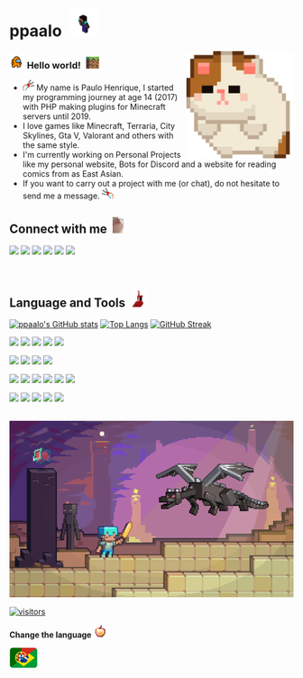 # ppaalo &nbsp;<img src="https://github.com/ppaalo/ppaalo/blob/main/assets/steve.gif" width="50px">

<img align="right" alt="Cat Spin.gif" src="https://github.com/ppaalo/ppaalo/blob/main/assets/cat-spin.gif" width="190" />

### <img src="https://github.com/ppaalo/ppaalo/blob/main/assets/amongus.gif" width="27px"> **Hello world!** &nbsp;<img src="https://github.com/ppaalo/ppaalo/blob/main/assets/minecraft.gif" width="27px">

- <img src="https://github.com/ppaalo/ppaalo/blob/main/assets/goose-left.gif" width="20vw"> My name is Paulo Henrique, I started my programming journey at age 14 (2017) with PHP making plugins for Minecraft servers until 2019.
- I love games like Minecraft, Terraria, City Skylines, Gta V, Valorant and others with the same style.
- I'm currently working on Personal Projects like my personal website, Bots for Discord and a website for reading comics from as East Asian.
- If you want to carry out a project with me (or chat), do not hesitate to send me a message. <img src="https://github.com/ppaalo/ppaalo/blob/main/assets/goose-right.gif" width="20vw">

## **Connect with me** &nbsp;<img src="https://github.com/ppaalo/ppaalo/blob/main/assets/catJAM.gif" width="29px">

<p align="left">
<!--- github --->
<a href="https://github.com/ppaalo" alt="Github">
  <img src="https://img.shields.io/badge/-Github-000?style=flat-square&logo=Github&logoColor=white&link=https://github.com/ppaalo"/></a>
<!--- linkedin --->
<a href="https://www.linkedin.com/in/ppaalo/" alt="Linkedin">
  <img src="https://img.shields.io/badge/-Linkedin-0e76a8?style=flat-square&logo=Linkedin&logoColor=white&link=https://www.linkedin.com/in/ppaalo/" /></a>
<!--- twitter --->
<a href="https://twitter.com/ppaalo3" alt="Twitter">
<img src="https://img.shields.io/badge/Twitter-1DA1F2?style=flat-square&logo=twitter&logoColor=white&link=https://twitter.com/ppaalo3" /></a>
<!--- gmail --->
<a href="mailto:ppaalo3.henriquecosta@gmail.com" alt="Gmail">
<img src="https://img.shields.io/badge/-Gmail-c14438?style=flat-square&logo=Gmail&logoColor=white&link=mailto:ppaalo3.henriquecosta@gmail.com" /></a>
<!--- Instagram --->
<a href="https://instagram.com/ppaalo" alt="Instagram">
<img src="https://img.shields.io/badge/-Instagram-DF0174?style=flat-square&logo=instagram&logoColor=white&link=https://instagram.com/ppaalo/"/></a>
<!--- Twitch --->
<a href="https://www.twitch.tv/ppaalo3" alt="Twitch">
  <img src="https://img.shields.io/badge/Twitch-9146FF?style=flat-square&logo=twitch&logoColor=white&https://www.twitch.tv/ppaalo3"/></a>
</p>

<br>

<!--- Linguagens e Ferramentas --->
## Language and Tools &nbsp;<img src="https://github.com/ppaalo/ppaalo/blob/main/assets/minecraft-parrot.gif" width="29px">

[![ppaalo's GitHub stats](https://github-readme-stats.vercel.app/api?username=ppaalo&show_icons=true&theme=tokyonight)](https://github.com/ppaalo)
[![Top Langs](https://github-readme-stats.vercel.app/api/top-langs/?username=ppaalo&layout=compact)](https://github.com/ppaalo)
[![GitHub Streak](https://github-readme-streak-stats.herokuapp.com?user=ppaalo&theme=tokyonight&date_format=M%20j%5B%2C%20Y%5D)](https://github.com/ppaalo)

<p>
<!--- HTML5 --->
<code><img height="20" src="https://img.shields.io/badge/HTML5-E34F26?flat-square&logo=html5&logoColor=white"></code>
<!--- CSS3 --->
<code><img height="20" src="https://img.shields.io/badge/CSS3-1572B6?flat-square&logo=css3&logoColor=white"></code>
<!--- JavaScript --->
<code><img height="20" src="https://img.shields.io/badge/JavaScript-323330?flat-square&logo=javascript&logoColor=F7DF1E"></code>
<!--- Java --->
<code><img height="20" src="https://img.shields.io/badge/Java-ED8B00?flat-square&logo=java&logoColor=white"></code>
<!--- PHP --->
<code><img height="20" src="https://img.shields.io/badge/PHP-777BB4?flat-square&logo=php&logoColor=white"></code>
</p>

<p>
<!--- JSON--->
<code><img height="20" src="https://img.shields.io/badge/json%20database-5E5C5C?flat-square&logo=json&logoColor=white"></code>
<!--- MongoDB --->
<code><img height="20" src="https://img.shields.io/badge/MongoDB-4EA94B?flat-square&logo=mongodb&logoColor=white"></code>
<!--- MySQL --->
<code><img height="20" src="https://img.shields.io/badge/MySQL-005C84?flat-square&logo=mysql&logoColor=white"></code>
<!--- SQLite --->
<code><img height="20" src="https://img.shields.io/badge/SQLite-07405E?flat-square&logo=sqlite&logoColor=white"></code>
</p>

<p>
<!--- Node.js --->
<code><img height="20" src="https://img.shields.io/badge/Node.js-339933?flat-square&logo=nodedotjs&logoColor=white"></code>
<!--- npm --->
<code><img height="20" src="https://img.shields.io/badge/npm-CB3837?flat-square&logo=npm&logoColor=white"></code>
<!--- Yarn --->
<code><img height="20" src="https://img.shields.io/badge/Yarn-2C8EBB?flat-square&logo=yarn&logoColor=white"></code>
<!--- Git --->
<code><img height="20" src="https://img.shields.io/badge/Git-F05032?flat-square&logo=git&logoColor=white"></code>
<!--- Insomnia --->
<code><img height="20" src="https://img.shields.io/badge/Insomnia-5849be?flat-square&logo=Insomnia&logoColor=white"></code>
<!--- Docker --->
<code><img height="20" src="https://img.shields.io/badge/Docker-2CA5E0?flat-square&logo=docker&logoColor=white"></code>
</p>

<p>
<!--- Express.js --->
<code><img height="20" src="https://img.shields.io/badge/Express.js-000000?flat-square&logo=express&logoColor=white"></code>
<!--- React --->
<code><img height="20" src="https://img.shields.io/badge/React-20232A?flat-square&logo=react&logoColor=61DAFB"></code>
<!--- React Router--->
<code><img height="20" src="https://img.shields.io/badge/React_Router-CA4245?flat-square&logo=react-router&logoColor=white"></code>
<!--- Vue.js --->
<code><img height="20" src="https://img.shields.io/badge/Vue.js-35495E?flat-square&logo=vuedotjs&logoColor=4FC08D"></code>
<!--- Apache --->
<code><img height="20" src="https://img.shields.io/badge/Apache-D22128?flat-square&logo=Apache&logoColor=white"></code>
</p>

<br>

<img src="https://github.com/ppaalo/ppaalo/blob/main/assets/animacao.gif" alt="Minecraft Animation" width="980">

<br>

[![visitors](https://visitor-badge.laobi.icu/badge?page_id=ppaalo.ppaalo)](https://github.com/ppaalo)

<p align="left">
  <strong>Change the language</strong>&nbsp;<img src="https://github.com/ppaalo/ppaalo/blob/main/assets/notchapple.gif" width="24px">
</p>
<p align="left">
  <a href="https://github.com/ppaalo/ppaalo/blob/main/README-pt.md" alt="turn lenguage">
    <img src="https://github.com/ppaalo/ppaalo/blob/main/assets/flag-portugues.png" align-content="flex-end" min-width="50px" max-width="50px" width="50px" align="left" alt="Turn Lenguage Portugues">
  </a>
</p>
